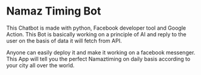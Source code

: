 # Namaz Timing Bot
This Chatbot is made with python, Facebook developer tool and Google Action. This Bot is basically working on a principle of AI and reply to the user on the basis of data it will fetch from API.

Anyone can easily deploy it and make it working on a facebook messenger. This App will tell you the perfect Namaztiming on daily basis according to your city all over the world.

